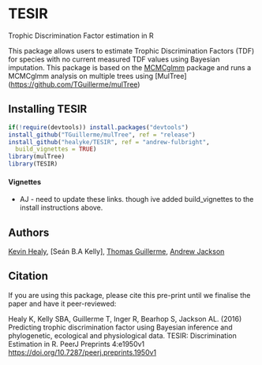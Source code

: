 # TESIR
Trophic Discrimination Factor estimation in R

This package allows users to estimate Trophic Discrimination Factors (TDF) for species with no current measured TDF values using Bayesian imputation. 
This package is based on the [MCMCglmm](http://cran.r-project.org/web/packages/MCMCglmm/index.html) package
and runs a MCMCglmm analysis on multiple trees using [MulTree] (https://github.com/TGuillerme/mulTree)

## Installing TESIR
```r
if(!require(devtools)) install.packages("devtools")
install_github("TGuillerme/mulTree", ref = "release")
install_github("healyke/TESIR", ref = "andrew-fulbright", 
  build_vignettes = TRUE)
library(mulTree)
library(TESIR)
```

#### Vignettes
*  AJ - need to update these links. though ive added build_vignettes to the install instructions above.


Authors
-------
[Kevin Healy](http://healyke.github.io), [Seán B.A Kelly], [Thomas Guillerme](http://tguillerme.github.io), [Andrew Jackson](https://github.com/AndrewLJackson)

Citation
-------
If you are using this package, please cite this pre-print until we finalise the paper and have it peer-reviewed:

Healy K, Kelly SBA, Guillerme T, Inger R, Bearhop S, Jackson AL. (2016) Predicting trophic discrimination factor using Bayesian inference and phylogenetic, ecological and physiological data. TESIR: Discrimination Estimation in R. PeerJ Preprints 4:e1950v1 https://doi.org/10.7287/peerj.preprints.1950v1
